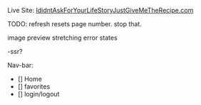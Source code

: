 Live Site: <a href="https://peppy-alpaca-9050d7.netlify.app/" target="_blank">IdidntAskForYourLifeStoryJustGiveMeTheRecipe.com</a>

TODO:
refresh resets page number. stop that.

image preview stretching
error states

-ssr?

Nav-bar:

- [] Home
- [] favorites
- [] login/logout
